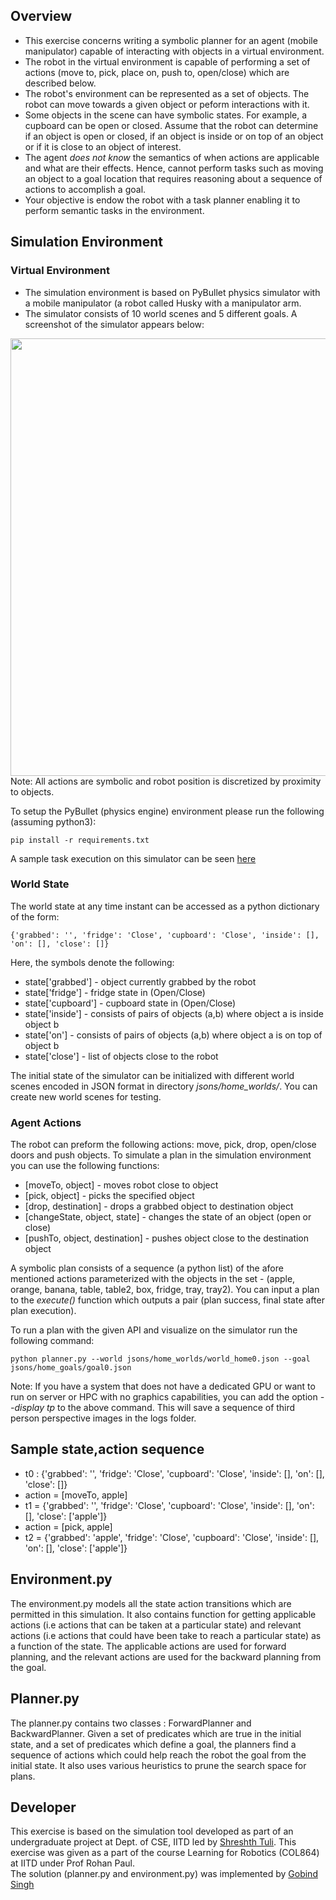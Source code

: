 ## Overview
* This exercise concerns writing a symbolic planner for an agent (mobile manipulator) capable of interacting with objects in a virtual environment. 
* The robot in the virtual environment is capable of performing a set of actions (move to, pick, place on, push to, open/close) which are described below. 
* The robot's environment can be represented as a set of objects. The robot can move towards a given object or peform interactions with it. 
* Some objects in the scene can have symbolic states. For example, a cupboard can be open or closed. Assume that the robot can determine if an object is open or closed, if an object is inside or on top of an object or if it is close to an object 
of interest. 
* The agent *does not know* the semantics of when actions are applicable and what are their effects. Hence, cannot perform tasks such as moving an object to a goal location that requires reasoning about a sequence of actions to accomplish a goal. 
* Your objective is endow the robot with a task planner enabling it to perform semantic tasks in the environment.   

## Simulation Environment
### Virtual Environment 
* The simulation environment is based on PyBullet physics simulator with a mobile manipulator (a robot called Husky with a manipulator arm. 
* The simulator consists of 10 world scenes and 5 different goals. A screenshot of the simulator appears below:
<div align="center">
<img src="https://github.com/shreshthtuli/COL864-Task-Planning/blob/master/screenshot.png" width="700" align="middle">
</div>
Note: All actions are symbolic and robot position is discretized by proximity to objects.

To setup the PyBullet (physics engine) environment please run the following (assuming python3):
```
pip install -r requirements.txt
```

A sample task execution on this simulator can be seen [here](https://youtu.be/-mIQuM3kjF4)

### World State 
The world state at any time instant can be accessed as a python dictionary of the form: 
```
{'grabbed': '', 'fridge': 'Close', 'cupboard': 'Close', 'inside': [], 'on': [], 'close': []}
```
Here, the symbols denote the following:
* state\['grabbed'\] - object currently grabbed by the robot
* state\['fridge'\] - fridge state in (Open/Close)
* state\['cupboard'\] - cupboard state in (Open/Close)
* state\['inside'\] - consists of pairs of objects (a,b) where object a is inside object b
* state\['on'\] - consists of pairs of objects (a,b) where object a is on top of object b
* state\['close'\] - list of objects close to the robot

The initial state of the simulator can be initialized with different world scenes encoded in JSON format in directory *jsons/home_worlds/*. You can create new world scenes for testing.

### Agent Actions
The robot can preform the following actions: move, pick, drop, open/close doors and push objects. To simulate a plan in the simulation environment you can use the following functions:
* \[moveTo, object\] - moves robot close to object
* \[pick, object\] - picks the specified object
* \[drop, destination\] - drops a grabbed object to destination object
* \[changeState, object, state\] - changes the state of an object (open or close)
* \[pushTo, object, destination\] - pushes object close to the destination object

A  symbolic plan consists of a sequence (a python list) of the afore mentioned actions parameterized with the objects in the set - (apple, orange, banana, table, table2, box, fridge, tray, tray2). You can input a plan to the *execute()* function which outputs a pair (plan success, final state after plan execution).

To run a plan with the given API and visualize on the simulator run the following command:
```
python planner.py --world jsons/home_worlds/world_home0.json --goal jsons/home_goals/goal0.json
```
Note: If you have a system that does not have a dedicated GPU or want to run on server or HPC with no graphics capabilities, you can add the option *--display tp* to the above command. This will save a sequence of third person perspective images in the logs folder.

## Sample state,action sequence

* t0 : {'grabbed': '', 'fridge': 'Close', 'cupboard': 'Close', 'inside': [], 'on': [], 'close': []}
* action = \[moveTo, apple\] 
* t1 = {'grabbed': '', 'fridge': 'Close', 'cupboard': 'Close', 'inside': [], 'on': [], 'close': \['apple'\]}
* action = \[pick, apple\]
* t2 = {'grabbed': 'apple', 'fridge': 'Close', 'cupboard': 'Close', 'inside': [], 'on': [], 'close': \['apple'\]}

## Environment.py

The environment.py models all the state action transitions which are permitted in this simulation. It also contains function for getting applicable actions (i.e actions that can be taken at a particular state) and relevant actions (i.e actions that could have been take to reach a particular state) as a function of the state. The applicable actions are used for forward planning, and the relevant actions are used for the backward planning from the goal. 

## Planner.py

The planner.py contains two classes : ForwardPlanner and BackwardPlanner. Given a set of predicates which are true in the initial state, and a set of predicates which define a goal, the planners find a sequence of actions which could help reach the robot the goal from the initial state. It also uses various heuristics to prune the search space for plans. 

## Developer
This exercise is based on the simulation tool developed as part of an undergraduate project at Dept. of CSE, IITD led by 
[Shreshth Tuli](www.github.com/shreshthtuli). This exercise was given as a part of the course Learning for Robotics (COL864) at IITD under Prof Rohan Paul.
<br>
The solution (planner.py and environment.py) was implemented by [Gobind Singh](www.github.com/gobind452)
